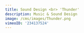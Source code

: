 ```yaml
---
title: Sound Design <br> 'Thunder'
description: Music & Sound Design
image: /cms/images/Thunder.png
vimeoID: '234137524'
---
```




